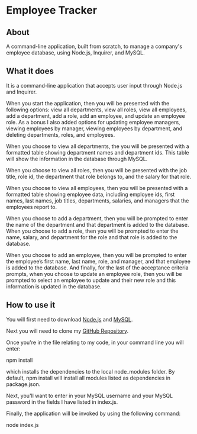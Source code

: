 # Employee Tracker

## About

A command-line application, built from scratch, to manage a company's employee database, using Node.js, Inquirer, and MySQL.

## What it does

It is a command-line application that accepts user input through Node.js and Inquirer.

When you start the application, then you will be presented with the following options: view all departments, view all roles, view all employees, add a department, add a role, add an employee, and update an employee role. As a bonus I also added options for updating employee managers, viewing employees by manager, viewing employees by department, and deleting departments, roles, and employees.

When you choose to view all departments, the you will be presented with a formatted table showing department names and department ids. This table will show the information in the database through MySQL.

When you choose to view all roles, then you will be presented with the job title, role id, the department that role belongs to, and the salary for that role.

When you choose to view all employees, then you will be presented with a formatted table showing employee data, including employee ids, first names, last names, job titles, departments, salaries, and managers that the employees report to.

When you choose to add a department, then you will be prompted to enter the name of the department and that department is added to the database. When you choose to add a role, then you will be prompted to enter the name, salary, and department for the role and that role is added to the database.

When you choose to add an employee, then you will be prompted to enter the employee’s first name, last name, role, and manager, and that employee is added to the database. And finally, for the last of the acceptance criteria prompts, when you choose to update an employee role, then you will be prompted to select an employee to update and their new role and this information is updated in the database.

## How to use it

You will first need to download [Node.js](https://coding-boot-camp.github.io/full-stack/nodejs/how-to-install-nodejs) and [MySQL](https://coding-boot-camp.github.io/full-stack/mysql/mysql-installation-guide).

Next you will need to clone my [GitHub Repository](https://github.com/amymgardiner/Employee-Tracker).

Once you're in the file relating to my code, in your command line you will enter:

npm install

which installs the dependencies to the local node_modules folder. By default, npm install will install all modules listed as dependencies in package.json.

Next, you'll want to enter in your MySQL username and your MySQL password in the fields I have listed in index.js.

Finally, the application will be invoked by using the following command:

node index.js
